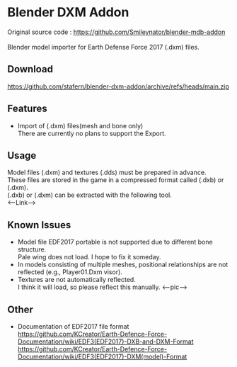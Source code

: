 # Blender DXM Addon
Original source code : https://github.com/Smileynator/blender-mdb-addon<br><br>
Blender model importer for Earth Defense Force 2017 (.dxm) files.
## Download
https://github.com/stafern/blender-dxm-addon/archive/refs/heads/main.zip
## Features
* Import of (.dxm) files(mesh and bone only)<br>
There are currently no plans to support the Export.
## Usage
Model files (.dxm) and textures (.dds) must be prepared in advance.<br>
These files are stored in the game in a compressed format called (.dxb) or (.dxm).<br>
(.dxb) or (.dxm) can be extracted with the following tool. <br>
<--Link-->
## Known Issues
* Model file EDF2017 portable is not supported due to different bone structure.<br>
Pale wing does not load. I hope to fix it someday.
* In models consisting of multiple meshes, positional relationships are not reflected (e.g., Player01.Dxm visor).
* Textures are not automatically reflected.<br>
I think it will load, so please reflect this manually.
<--pic-->
## Other
* Documentation of EDF2017 file format<br>
https://github.com/KCreator/Earth-Defence-Force-Documentation/wiki/EDF3(EDF2017)-DXB-and-DXM-Format<br>
https://github.com/KCreator/Earth-Defence-Force-Documentation/wiki/EDF3(EDF2017)-DXM(model)-Format<br>
